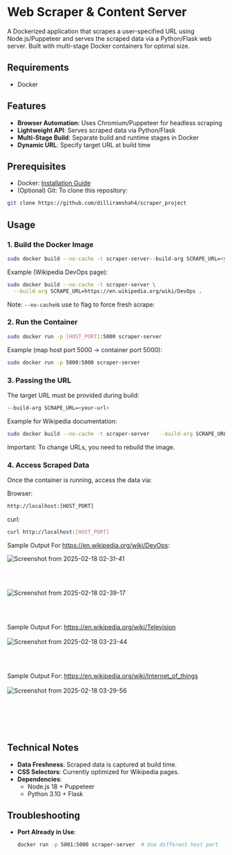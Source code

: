 # Web Scraper & Content Server

A Dockerized application that scrapes a user-specified URL using Node.js/Puppeteer and serves the scraped data via a Python/Flask web server. Built with multi-stage Docker containers for optimal size.

## Requirements
- Docker

## Features
- **Browser Automation**: Uses Chromium/Puppeteer for headless scraping
- **Lightweight API**: Serves scraped data via Python/Flask
- **Multi-Stage Build**: Separate build and runtime stages in Docker
- **Dynamic URL**: Specify target URL at build time

## Prerequisites
- Docker: [Installation Guide](https://docs.docker.com/get-docker/)
- (Optional) Git: To clone this repository:   
```bash
git clone https://github.com/dilliramshah4/scraper_project
```

## Usage

### 1. Build the Docker Image
```bash
sudo docker build --no-cache -t scraper-server--build-arg SCRAPE_URL=<your-target-url> .
```

Example (Wikipedia DevOps page):
```bash
sudo docker build --no-cache -t scraper-server \
  --build-arg SCRAPE_URL=https://en.wikipedia.org/wiki/DevOps .
```

Note:  `--no-cache`is use to flag to force fresh scrape:


### 2. Run the Container
```bash
sudo docker run -p [HOST_PORT]:5000 scraper-server
```

Example (map host port 5000 → container port 5000):
```bash
sudo docker run -p 5000:5000 scraper-server
```



### 3. Passing the URL
The target URL must be provided during build:
```bash
--build-arg SCRAPE_URL=<your-url>
```

Example for  Wikipedia documentation:
```bash
sudo docker build --no-cache -t scraper-server   --build-arg SCRAPE_URL=https://en.wikipedia.org/wiki/Internet_of_things .
```

Important: To change URLs, you need to rebuild the image.

### 4. Access Scraped Data
Once the container is running, access the data via:

Browser:
```bash
http://localhost:[HOST_PORT]
```

curl:
```bash
curl http://localhost:[HOST_PORT]
```

Sample Output
For https://en.wikipedia.org/wiki/DevOps:

![Screenshot from 2025-02-18 02-31-41](https://github.com/user-attachments/assets/aa74b62c-907c-4975-87f5-0c9cc6525663)

<br> <br>



![Screenshot from 2025-02-18 02-39-17](https://github.com/user-attachments/assets/347222fa-823e-4778-9d43-175fd0f2300d)



<br> <br>

Sample Output
For:  https://en.wikipedia.org/wiki/Television
<br> <br>
![Screenshot from 2025-02-18 03-23-44](https://github.com/user-attachments/assets/a6ccd821-21b5-4cbf-8c2f-410abf7318dc)

<br> <br>

Sample Output
For:   https://en.wikipedia.org/wiki/Internet_of_things
<br> <br>
![Screenshot from 2025-02-18 03-29-56](https://github.com/user-attachments/assets/45434c5b-8f96-4e95-a7ca-36ac23be3e5e)

<br> <br>
<br> <br>


## Technical Notes
- **Data Freshness**: Scraped data is captured at build time.
- **CSS Selectors**: Currently optimized for Wikipedia pages.
- **Dependencies**:
  - Node.js 18 + Puppeteer
  - Python 3.10 + Flask

## Troubleshooting
- **Port Already in Use**:
  ```bash
  docker run -p 5001:5000 scraper-server  # Use different host port
  ```
